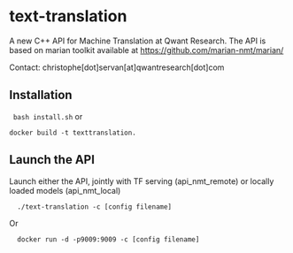 # text-translation

A new C++ API for Machine Translation at Qwant Research.
The API is based on marian toolkit available at https://github.com/marian-nmt/marian/

Contact: christophe[dot]servan[at]qwantresearch[dot]com

## Installation

``` bash install.sh```
or

```docker build -t texttranslation.```


## Launch the API

Launch either the API, jointly with TF serving (api_nmt_remote) or locally loaded models (api_nmt_local)
```
  ./text-translation -c [config filename]
``` 
Or 
``` 
  docker run -d -p9009:9009 -c [config filename]

``` 

